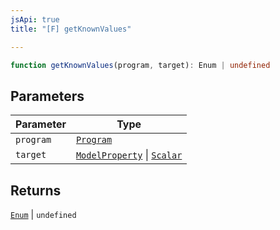 ```yaml
---
jsApi: true
title: "[F] getKnownValues"

---
```

```ts
function getKnownValues(program, target): Enum | undefined
```

## Parameters

| Parameter | Type |
| ------ | ------ |
| `program` | [`Program`](../interfaces/Program.md) |
| `target` | [`ModelProperty`](../interfaces/ModelProperty.md) \| [`Scalar`](../interfaces/Scalar.md) |

## Returns

[`Enum`](../interfaces/Enum.md) \| `undefined`
